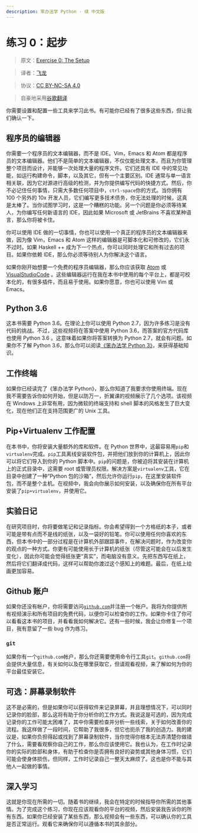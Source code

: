 ```yaml
---
description: 笨办法学 Python · 续 中文版
---
```


# 练习 0：起步

> 原文：[Exercise 0: The Setup](https://learncodethehardway.org/more-python-book/ex0.html)

> 译者：[飞龙](https://github.com/wizardforcel)

> 协议：[CC BY-NC-SA 4.0](http://creativecommons.org/licenses/by-nc-sa/4.0/)

> 自豪地采用[谷歌翻译](https://translate.google.cn/)

你需要设置和配置一些工具来学习此书。有可能你已经有了很多这些东西，但让我们确认一下。

## 程序员的编辑器

你需要一个程序员的文本编辑器，而不是 IDE。Vim，Emacs 和 Atom 都是程序员的文本编辑器。他们不是简单的文本编辑器，不仅仅能处理文本，而且为你管理整个项目而设计，并能够一次处理大量的程序文件。它们还具有 IDE 中的常见功能，如运行构建命令，脚本，以及其它，但有一个主要区别。IDE 通常与单一语言相关联，因为它对源进行高级的检测，并为你提供编写代码的快捷方式。然后，你不必记住任何事情，只需大多数任何项目中，`ctrl-space`你的方式。当你拥有 100 个另外的 10x 开发人员，它们编写更多技术债务，你无法处理的时候，这真是太棒了。当你试图学习时，这是一个糟糕的功能。另一个问题是你必须等待某人，为你编写任何新语言的 IDE，因此如果 Microsoft 或 JetBrains 不喜欢某种语言，那么你将被卡住。

你可以使用 IDE 做的一切事情，你也可以使用一个真正的程序员的文本编辑器来做，因为像 Vim，Emacs 和 Atom 这样的编辑器是可脚本化和可修改的，它们永不过时。如果 Haskell ++ 成为下一个热点，你可以同时处理它和所有过去的项目。如果你依赖 IDE，那么你必须等待别人为你解决这个语言。

如果你刚开始想要一个免费的程序员编辑器，那么你应该获取 [Atom](https://atom.io/) 或 [VisualStudioCode](https://code.visualstudio.com/) 。这些编辑器运行在我在本书中使用的每个平台上，都是可校本化的，有很多插件，而且易于使用。如果你愿意，你也可以使用 Vim 或 Emacs。

## Python 3.6

这本书需要 Python 3.6。在理论上你可以使用 Python 2.7，因为许多练习是没有代码的挑战。不过，这些视频将在答案中使用 Python 3.6，而答案的官方代码库也使用 Python 3.6 。这意味着如果你将答案转换为 Python 2.7，就会有问题。如果你不了解 Python 3.6，那么你可以阅读[《笨办法学 Python 3》](https://learnpythonthehardway.org/python3/)，来获得基础知识。

## 工作终端

如果你已经读完了《笨办法学 Python》，那么你知道了我要求你使用终端。现在我不需要告诉你如何开始，但是以防万一，折翼课的视频展示了几个选项。该视频在 Windows 上非常有用，因为微软的终端支持和 shell 脚本的风格发生了巨大变化，现在他们正在支持范围更广的 Unix 工具。

## Pip+Virtualenv 工作配置

在本书中，你将安装大量额外的库和软件。在 Python 世界中，这最容易用`pip`和`virtualenv`完成。`pip`工具离线安装软件包，并把他们放到你的计算机上，因此你可以将它们导入到你的 Python 脚本中。`pip`的问题是，你被迫将其安装在计算机上的正式目录中，这需要 root 或管理员权限。解决方案是`virtualenv`工具，它在目录中创建了一种“Python 包的沙箱”，然后允许你运行`pip`，在这里安装软件包，而不是整个主机。在视频中，我会向你展示如何安装，以及确保你在所有平台安装了`pip+virtualenv`，并使用它。

## 实验日记

在研究项目时，你将要做笔记和记录指标。你会希望得到一个方格纸的本子，或者可能是带有点而不是线的纸张，以及一袋好的铅笔。你可以使用任何你喜欢的东西，但本书中的一部分过程是在计算机外部跟踪事件，在解决问题时，作为改变你的观点的一种方式。你更有可能使用长于计算机的纸张（尽管这可能会在以后发生变化），因此你可能会觉得纸张更“真实”，而电脑没有意义。先把东西写在纸上，然后将它们翻译成代码，这样可以帮助你渡过这个感知上的难题。最后，在纸上绘画更加容易。

## Github 账户

如果你还没有帐户，你将需要访问[`github.com`](https://github.com/)并注册一个帐户。我将为你提供所有视频演示和所有项目的免费代码，以便你可以检查你的工作。如果你卡住了你可以看看这本书的项目，并看看我如何解决它。还有一些时候，我会让你修复一个项目，我有意留了一些 bug 作为练习。

### `git`

如果你有一个`github.com`帐户，那么你还需要使用命令行工具`git`。`github.com`将会提供大量信息，有关如何以及在哪里获取它，但请观看视频，来了解如何为你的平台最佳安装它。

## 可选：屏幕录制软件

这不是必需的，但是如果你可以获得软件来记录屏幕，并且理想情况下，可以同时记录你的脸部，那么这将有助于你分析你的工作方式。我说这是可选的，因为完成记录你的工作可能太困难了，其中你需要检查并分析一些线索，关于如何改善你的流程。我这样做了一段时间，它帮助了我很多，但它也扼杀了我的创造力。我的建议是，如果你负担得起或找到了屏幕录制软件，当你觉得你根本无法弄清楚你做错了什么，需要看观察你自己的工作，那么你应该使用它。我也认为，在工作时记录你的实际的脸部和身体，有助于检查你是否拥有良好的姿势或其他身体习惯，它们可能会使身体损伤，但同样，工作时记录自己一整天太麻烦了。这也是你不能与其他人一起做的事情。

## 深入学习

这就是你现在所需的一切。随着书的继续，我会在特定的时候指导你所需的其他事情。为了完成这个练习，你现在应该观看你的平台的视频，然后安装我告诉你的所有东西。如果你已经安装了某些东西，那么视频会有一些东西，可以确认你的工具是否正常运行。观看它来确保你可以遵循本书的其余部分。
